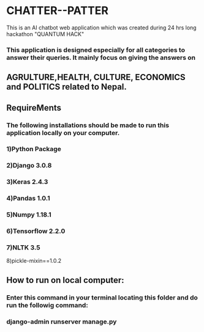 # CHATTER--PATTER
This is an AI chatbot web application which was created during 24 hrs long hackathon "QUANTUM HACK"
 
### This  application is designed especially for all categories to answer their queries. It mainly focus on giving the answers on 
## AGRULTURE,HEALTH, CULTURE, ECONOMICS and POLITICS related to Nepal.

## RequireMents

### The following installations should be made to run this application locally on your computer.
### 1)Python Package
### 2)Django 3.0.8
### 3)Keras 2.4.3
### 4)Pandas 1.0.1
### 5)Numpy 1.18.1
### 6)Tensorflow 2.2.0
### 7)NLTK 3.5
8)pickle-mixin==1.0.2


## How to run on local computer:
### Enter this command in your terminal locating this folder and do run the followig command:
### django-admin runserver manage.py
